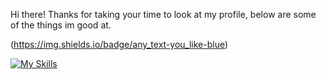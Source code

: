 Hi there! Thanks for taking your time to look at my profile, below are some of the things im good at.

(https://img.shields.io/badge/any_text-you_like-blue)

[![My Skills](https://skillicons.dev/icons?i=discordjs,nodejs,mongodb)](https://skillicons.dev)
